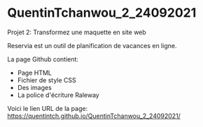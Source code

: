 # QuentinTchanwou_2_24092021
Projet 2: Transformez une maquette en site web

Reservia est un outil de planification de vacances en ligne. 

La page Github contient:

 - Page HTML
 - Fichier de style CSS
 - Des images
 - La police d'écriture Raleway

Voici le lien URL de la page: https://quentintch.github.io/QuentinTchanwou_2_24092021/

